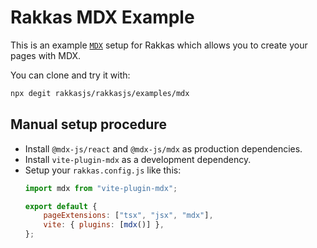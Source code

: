 # Rakkas MDX Example

This is an example [`MDX`](https://mdxjs.com/) setup for Rakkas which allows you to create your pages with MDX.

You can clone and try it with:

```sh
npx degit rakkasjs/rakkasjs/examples/mdx
```

## Manual setup procedure
- Install `@mdx-js/react` and `@mdx-js/mdx` as production dependencies.
- Install `vite-plugin-mdx` as a development dependency.
- Setup your `rakkas.config.js` like this:
	```js
	import mdx from "vite-plugin-mdx";

	export default {
		pageExtensions: ["tsx", "jsx", "mdx"],
		vite: { plugins: [mdx()] },
	};
	```